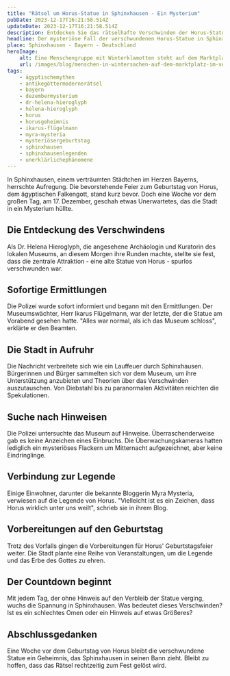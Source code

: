 ```yaml
---
title: "Rätsel um Horus-Statue in Sphinxhausen - Ein Mysterium"
pubDate: 2023-12-17T16:21:58.514Z
updateDate: 2023-12-17T16:21:58.514Z
description: Entdecken Sie das rätselhafte Verschwinden der Horus-Statue in Sphinxhausen, Bayern, eine Woche vor dem legendären Geburtstag der ägyptischen Gottheit.
headline: Der mysteriöse Fall der verschwundenen Horus-Statue in Sphinxhausen, Bayern
place: Sphinxhausen - Bayern - Deutschland
heroImage:
    alt: Eine Menschengruppe mit Winterklamotten steht auf dem Marktplatz in einem verschneiten bayerischen Dorf
    url: /images/blog/menschen-in-wintersachen-auf-dem-marktplatz-im-verschneiten-bayerischen-dorf.webp
tags:
    - ägyptischemythen
    - antikegöttermodernerätsel
    - bayern
    - dezembermysterium
    - dr-helena-hieroglyph
    - helena-hieroglyph
    - horus
    - horusgeheimnis
    - ikarus-flügelmann
    - myra-mysteria
    - mysteriösergeburtstag
    - sphinxhausen
    - sphinxhausenlegenden
    - unerklärlichephänomene
---
```


In Sphinxhausen, einem verträumten Städtchen im Herzen Bayerns, herrschte Aufregung. Die bevorstehende Feier zum Geburtstag von Horus, dem ägyptischen Falkengott, stand kurz bevor. Doch eine Woche vor dem großen Tag, am 17. Dezember, geschah etwas Unerwartetes, das die Stadt in ein Mysterium hüllte.

## Die Entdeckung des Verschwindens

Als Dr. Helena Hieroglyph, die angesehene Archäologin und Kuratorin des lokalen Museums, an diesem Morgen ihre Runden machte, stellte sie fest, dass die zentrale Attraktion - eine alte Statue von Horus - spurlos verschwunden war.

## Sofortige Ermittlungen

Die Polizei wurde sofort informiert und begann mit den Ermittlungen. Der Museumswächter, Herr Ikarus Flügelmann, war der letzte, der die Statue am Vorabend gesehen hatte. "Alles war normal, als ich das Museum schloss", erklärte er den Beamten.

## Die Stadt in Aufruhr

Die Nachricht verbreitete sich wie ein Lauffeuer durch Sphinxhausen. Bürgerinnen und Bürger sammelten sich vor dem Museum, um ihre Unterstützung anzubieten und Theorien über das Verschwinden auszutauschen. Von Diebstahl bis zu paranormalen Aktivitäten reichten die Spekulationen.

## Suche nach Hinweisen

Die Polizei untersuchte das Museum auf Hinweise. Überraschenderweise gab es keine Anzeichen eines Einbruchs. Die Überwachungskameras hatten lediglich ein mysteriöses Flackern um Mitternacht aufgezeichnet, aber keine Eindringlinge.

## Verbindung zur Legende

Einige Einwohner, darunter die bekannte Bloggerin Myra Mysteria, verwiesen auf die Legende von Horus. "Vielleicht ist es ein Zeichen, dass Horus wirklich unter uns weilt", schrieb sie in ihrem Blog.

## Vorbereitungen auf den Geburtstag

Trotz des Vorfalls gingen die Vorbereitungen für Horus' Geburtstagsfeier weiter. Die Stadt plante eine Reihe von Veranstaltungen, um die Legende und das Erbe des Gottes zu ehren.

## Der Countdown beginnt

Mit jedem Tag, der ohne Hinweis auf den Verbleib der Statue verging, wuchs die Spannung in Sphinxhausen. Was bedeutet dieses Verschwinden? Ist es ein schlechtes Omen oder ein Hinweis auf etwas Größeres?

## Abschlussgedanken

Eine Woche vor dem Geburtstag von Horus bleibt die verschwundene Statue ein Geheimnis, das Sphinxhausen in seinen Bann zieht. Bleibt zu hoffen, dass das Rätsel rechtzeitig zum Fest gelöst wird.
